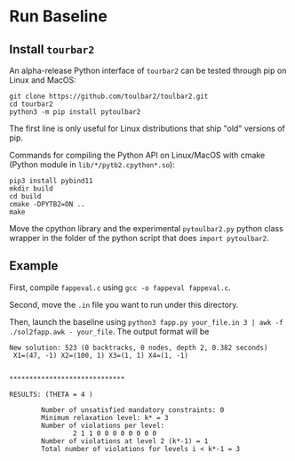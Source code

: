 # Run Baseline

## Install `tourbar2`

An alpha-release Python interface of `tourbar2` can be tested through pip on Linux and MacOS:

```
git clone https://github.com/toulbar2/toulbar2.git
cd tourbar2
python3 -m pip install pytoulbar2
```
The first line is only useful for Linux distributions that ship "old" versions of pip.

Commands for compiling the Python API on Linux/MacOS with cmake (Python module in `lib/*/pytb2.cpython*.so`):

```
pip3 install pybind11
mkdir build
cd build
cmake -DPYTB2=ON ..
make
```
Move the cpython library and the experimental `pytoulbar2.py` python class wrapper in the folder of the python script that does `import pytoulbar2`.

## Example

First, compile `fappeval.c` using `gcc -o fappeval fappeval.c`.

Second, move the `.in` file you want to run under this directory.

Then, launch the baseline using `python3 fapp.py your_file.in 3 | awk -f ./sol2fapp.awk - your_file`. The output format will be
```
New solution: 523 (0 backtracks, 0 nodes, depth 2, 0.382 seconds)
 X1=(47, -1) X2=(100, 1) X3=(1, 1) X4=(1, -1)


*****************************

RESULTS: (THETA = 4 )

        Number of unsatisfied mandatory constraints: 0
        Minimum relaxation level: k* = 3
        Number of violations per level: 
                2 1 1 0 0 0 0 0 0 0 0 
        Number of violations at level 2 (k*-1) = 1
        Total number of violations for levels i < k*-1 = 3

```
